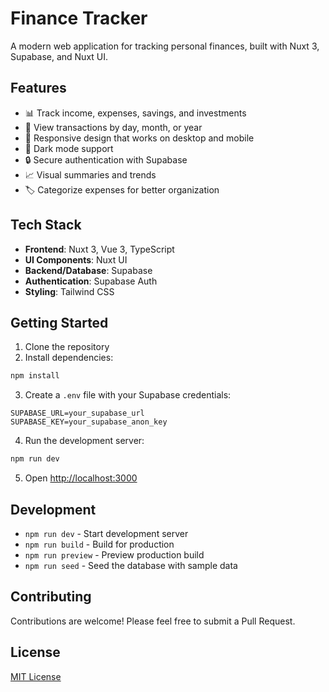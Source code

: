 # Finance Tracker

A modern web application for tracking personal finances, built with Nuxt 3, Supabase, and Nuxt UI.

## Features

- 📊 Track income, expenses, savings, and investments
- 📅 View transactions by day, month, or year
- 📱 Responsive design that works on desktop and mobile
- 🌙 Dark mode support
- 🔒 Secure authentication with Supabase
- 📈 Visual summaries and trends
- 🏷️ Categorize expenses for better organization

## Tech Stack

- **Frontend**: Nuxt 3, Vue 3, TypeScript
- **UI Components**: Nuxt UI
- **Backend/Database**: Supabase
- **Authentication**: Supabase Auth
- **Styling**: Tailwind CSS

## Getting Started

1. Clone the repository
2. Install dependencies:
```bash
npm install
```

3. Create a `.env` file with your Supabase credentials:
```env
SUPABASE_URL=your_supabase_url
SUPABASE_KEY=your_supabase_anon_key
```

4. Run the development server:
```bash
npm run dev
```

5. Open [http://localhost:3000](http://localhost:3000)

## Development

- `npm run dev` - Start development server
- `npm run build` - Build for production
- `npm run preview` - Preview production build
- `npm run seed` - Seed the database with sample data

## Contributing

Contributions are welcome! Please feel free to submit a Pull Request.

## License

[MIT License](LICENSE)
